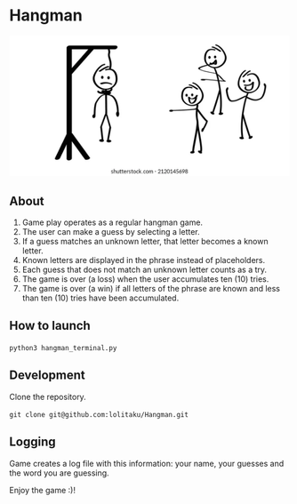 # Hangman

![Alt text](images/cartoon-stickman-stick-figure-man-260nw-2120145698.webp "Title")

## About

1. Game play operates as a regular hangman game.
2. The user can make a guess by selecting a letter.
3. If a guess matches an unknown letter, that letter becomes a known letter.
4. Known letters are displayed in the phrase instead of placeholders.
5. Each guess that does not match an unknown letter counts as a try.
6. The game is over (a loss) when the user accumulates ten (10) tries.
7. The game is over (a win) if all letters of the phrase are known and less than ten (10) tries have been accumulated.

## How to launch

`python3 hangman_terminal.py`

## Development

Clone the repository.

`git clone git@github.com:lolitaku/Hangman.git`

## Logging

Game creates a log file with this information: your name, your guesses and the word you are guessing.

Enjoy the game :)!
